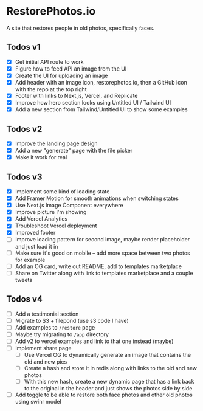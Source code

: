 # RestorePhotos.io

A site that restores people in old photos, specifically faces.

## Todos v1

- [x] Get initial API route to work
- [x] Figure how to feed API an image from the UI
- [x] Create the UI for uploading an image
- [x] Add header with an image icon, restorephotos.io, then a GitHub icon with the repo at the top right
- [x] Footer with links to Next.js, Vercel, and Replicate
- [x] Improve how hero section looks using Untitled UI / Tailwind UI
- [x] Add a new section from Tailwind/Untitled UI to show some examples

## Todos v2

- [x] Improve the landing page design
- [x] Add a new "generate" page with the file picker
- [x] Make it work for real

## Todos v3

- [x] Implement some kind of loading state
- [x] Add Framer Motion for smooth animations when switching states
- [x] Use Next.js Image Component everywhere
- [x] Improve picture I'm showing
- [x] Add Vercel Analytics
- [x] Troubleshoot Vercel deployment
- [x] Improved footer
- [ ] Improve loading pattern for second image, maybe render placeholder and just load it in
- [ ] Make sure it's good on mobile – add more space between two photos for example
- [ ] Add an OG card, write out README, add to templates marketplace
- [ ] Share on Twitter along with link to templates marketplace and a couple tweets

## Todos v4

- [ ] Add a testimonial section
- [ ] Migrate to S3 + filepond (use s3 code I have)
- [ ] Add examples to `/restore` page
- [ ] Maybe try migrating to `/app` directory
- [ ] Add v2 to vercel examples and link to that one instead (maybe)
- [ ] Implement share page
  - [ ] Use Vercel OG to dynamically generate an image that contains the old and new pics
  - [ ] Create a hash and store it in redis along with links to the old and new photos
  - [ ] With this new hash, create a new dynamic page that has a link back to the original in the header and just shows the photos side by side
- [ ] Add toggle to be able to restore both face photos and other old photos using swinr model

